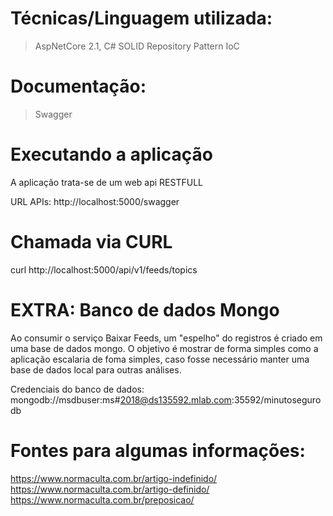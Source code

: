 Técnicas/Linguagem utilizada:
===========================================
> AspNetCore 2.1, C#
> SOLID
> Repository Pattern
> IoC

Documentação:
===========================================
> Swagger

Executando a aplicação
===========================================
A aplicação trata-se de um web api RESTFULL 

URL APIs: http://localhost:5000/swagger


Chamada via CURL
===========================================
curl http://localhost:5000/api/v1/feeds/topics


EXTRA: Banco de dados Mongo
===========================================
Ao consumir o serviço Baixar Feeds, um "espelho" do registros é criado em uma base de dados mongo. O objetivo é mostrar de forma simples como a aplicação escalaria de foma simples, caso fosse necessário manter uma base de dados local para outras análises.

Credenciais do banco de dados:
mongodb://msdbuser:ms#2018@ds135592.mlab.com:35592/minutosegurodb


Fontes para algumas informações:
===========================================
https://www.normaculta.com.br/artigo-indefinido/
https://www.normaculta.com.br/artigo-definido/
https://www.normaculta.com.br/preposicao/

